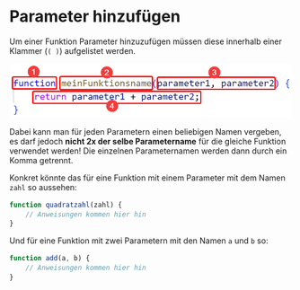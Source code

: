 # Parameter hinzufügen
Um einer Funktion Parameter hinzuzufügen müssen diese innerhalb einer Klammer (`( )`) aufgelistet werden. 

![Aufbau einer Variableninitialisierung](Bilder/aufbau_funktion.png)

Dabei kann man für jeden Parametern einen beliebigen Namen vergeben, es darf jedoch **nicht 2x der selbe Parametername** für die gleiche Funktion verwendet werden! Die einzelnen Parameternamen werden dann durch ein Komma getrennt.

Konkret könnte das für eine Funktion mit einem Parameter mit dem Namen `zahl` so aussehen:

```js
function quadratzahl(zahl) {
    // Anweisungen kommen hier hin
}
```

Und für eine Funktion mit zwei Parametern mit den Namen `a` und `b` so:

```js
function add(a, b) {
    // Anweisungen kommen hier hin
}
```